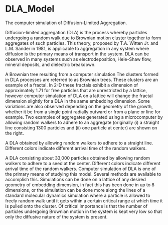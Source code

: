 # DLA_Model
The computer simulation of Diffusion-Limited Aggregation.

Diffusion-limited aggregation (DLA) is the process whereby particles undergoing a random walk due to Brownian motion cluster together to form aggregates of such particles. This theory, proposed by T.A. Witten Jr. and L.M. Sander in 1981, is applicable to aggregation in any system where diffusion is the primary means of transport in the system. DLA can be observed in many systems such as electrodeposition, Hele-Shaw flow, mineral deposits, and dielectric breakdown.


A Brownian tree resulting from a computer simulation
The clusters formed in DLA processes are referred to as Brownian trees. These clusters are an example of a fractal. In 2-D these fractals exhibit a dimension of approximately 1.71 for free particles that are unrestricted by a lattice, however computer simulation of DLA on a lattice will change the fractal dimension slightly for a DLA in the same embedding dimension. Some variations are also observed depending on the geometry of the growth, whether it be from a single point radially outward or from a plane or line for example. Two examples of aggregates generated using a microcomputer by allowing random walkers to adhere to an aggregate (originally (i) a straight line consisting 1300 particles and (ii) one particle at center) are shown on the right.


A DLA obtained by allowing random walkers to adhere to a straight line. Different colors indicate different arrival time of the random walkers.

A DLA consisting about 33,000 particles obtained by allowing random walkers to adhere to a seed at the center. Different colors indicate different arrival time of the random walkers.
Computer simulation of DLA is one of the primary means of studying this model. Several methods are available to accomplish this. Simulations can be done on a lattice of any desired geometry of embedding dimension, in fact this has been done in up to 8 dimensions, or the simulation can be done more along the lines of a standard molecular dynamics simulation where a particle is allowed to freely random walk until it gets within a certain critical range at which time it is pulled onto the cluster. Of critical importance is that the number of particles undergoing Brownian motion in the system is kept very low so that only the diffusive nature of the system is present.
